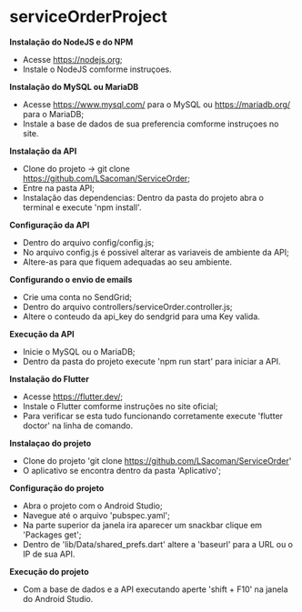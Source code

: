 # serviceOrderProject

**Instalação do NodeJS e do NPM**
- Acesse https://nodejs.org;
- Instale o NodeJS comforme instruçoes.

**Instalação do MySQL ou MariaDB**
- Acesse https://www.mysql.com/ para o MySQL ou https://mariadb.org/ para o MariaDB;
- Instale a base de dados de sua preferencia comforme instruçoes no site.

**Instalação da API**
- Clone do projeto -> git clone https://github.com/LSacoman/ServiceOrder;
- Entre na pasta API;
- Instalação das dependencias:
    Dentro da pasta do projeto abra o terminal e execute 'npm install'.

**Configuração da API**
- Dentro do arquivo config/config.js;
- No arquivo config.js é possivel alterar as variaveis de ambiente da API;
- Altere-as para que fiquem adequadas ao seu  ambiente.

**Configurando o envio de emails**
- Crie uma conta no SendGrid;
- Dentro do arquivo controllers/serviceOrder.controller.js;
- Altere o conteudo da api_key do sendgrid para uma Key valida.

**Execução da API**
- Inicie o MySQL ou o MariaDB;
- Dentro da pasta do projeto execute 'npm run start' para iniciar a API.


**Instalação do Flutter**
- Acesse https://flutter.dev/;
- Instale o Flutter comforme instruções no site oficial;
- Para verificar se esta tudo funcionando corretamente execute 'flutter doctor' na linha de comando.


**Instalaçao do projeto**
- Clone do projeto 'git clone https://github.com/LSacoman/ServiceOrder'
- O aplicativo se encontra dentro da pasta 'Aplicativo';

**Configuração do projeto**
- Abra o projeto com o Android Studio;
- Navegue até o arquivo 'pubspec.yaml';
- Na parte superior da janela ira aparecer um snackbar clique em 'Packages get';
- Dentro de 'lib/Data/shared_prefs.dart' altere a 'baseurl' para a URL ou o IP de sua API.

**Execução do projeto**
- Com a base de dados e a API executando aperte 'shift + F10' na janela do Android Studio.
 

